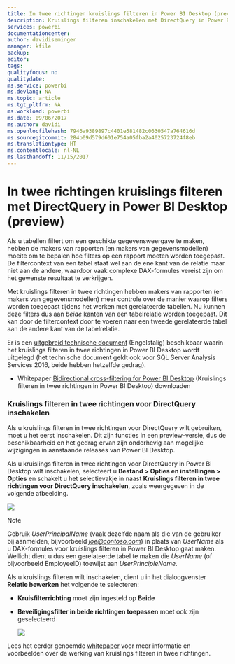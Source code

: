 ```yaml
---
title: In twee richtingen kruislings filteren in Power BI Desktop (preview)
description: Kruislings filteren inschakelen met DirectQuery in Power BI Desktop
services: powerbi
documentationcenter: 
author: davidiseminger
manager: kfile
backup: 
editor: 
tags: 
qualityfocus: no
qualitydate: 
ms.service: powerbi
ms.devlang: NA
ms.topic: article
ms.tgt_pltfrm: NA
ms.workload: powerbi
ms.date: 09/06/2017
ms.author: davidi
ms.openlocfilehash: 7946a9389897c4401e581482c0630547a764616d
ms.sourcegitcommit: 284b09d579d601e754a05fba2a4025723724f8eb
ms.translationtype: HT
ms.contentlocale: nl-NL
ms.lasthandoff: 11/15/2017
---
```

# <a name="bidirectional-cross-filtering-using-directquery-in-power-bi-desktop-preview"></a>In twee richtingen kruislings filteren met DirectQuery in Power BI Desktop (preview)

Als u tabellen filtert om een geschikte gegevensweergave te maken, hebben de makers van rapporten (en makers van gegevensmodellen) moeite om te bepalen hoe filters op een rapport moeten worden toegepast. De filtercontext van een tabel staat wel aan de ene kant van de relatie maar niet aan de andere, waardoor vaak complexe DAX-formules vereist zijn om het gewenste resultaat te verkrijgen.

Met kruislings filteren in twee richtingen hebben makers van rapporten (en makers van gegevensmodellen) meer controle over de manier waarop filters worden toegepast tijdens het werken met gerelateerde tabellen. Nu kunnen deze filters dus aan *beide* kanten van een tabelrelatie worden toegepast. Dit kan door de filtercontext door te voeren naar een tweede gerelateerde tabel aan de andere kant van de tabelrelatie.

Er is een [uitgebreid technische document](http://download.microsoft.com/download/2/7/8/2782DF95-3E0D-40CD-BFC8-749A2882E109/Bidirectional%20cross-filtering%20in%20Analysis%20Services%202016%20and%20Power%20BI.docx) (Engelstalig) beschikbaar waarin het kruislings filteren in twee richtingen in Power BI Desktop wordt uitgelegd (het technische document geldt ook voor SQL Server Analysis Services 2016, beide hebben hetzelfde gedrag).

* Whitepaper [Bidirectional cross-filtering for Power BI Desktop](http://download.microsoft.com/download/2/7/8/2782DF95-3E0D-40CD-BFC8-749A2882E109/Bidirectional%20cross-filtering%20in%20Analysis%20Services%202016%20and%20Power%20BI.docx) (Kruislings filteren in twee richtingen in Power BI Desktop) downloaden

### <a name="enabling-bidirectional-cross-filtering-for-directquery"></a>Kruislings filteren in twee richtingen voor DirectQuery inschakelen
Als u kruislings filteren in twee richtingen voor DirectQuery wilt gebruiken, moet u het eerst inschakelen. Dit zijn functies in een preview-versie, dus de beschikbaarheid en het gedrag ervan zijn onderhevig aan mogelijke wijzigingen in aanstaande releases van Power BI Desktop.

Als u kruislings filteren in twee richtingen voor DirectQuery in Power BI Desktop wilt inschakelen, selecteert u **Bestand > Opties en instellingen > Opties** en schakelt u het selectievakje in naast **Kruislings filteren in twee richtingen voor DirectQuery inschakelen**, zoals weergegeven in de volgende afbeelding.

![](media/desktop-bidirectional-filtering/bidirectional-filtering_1.png)

> [!NOTE]
> Gebruik *UserPrincipalName* (vaak dezelfde naam als die van de gebruiker bij aanmelden, bijvoorbeeld *joe@contoso.com*) in plaats van *UserName* als u DAX-formules voor kruislings filteren in Power BI Desktop gaat maken. Wellicht dient u dus een gerelateerde tabel te maken die *UserName* (of bijvoorbeeld EmployeeID) toewijst aan *UserPrincipleName*.
> 
> 

Als u kruislings filteren wilt inschakelen, dient u in het dialoogvenster **Relatie bewerken** het volgende te selecteren:

* **Kruisfilterrichting** moet zijn ingesteld op **Beide**
* **Beveiligingsfilter in beide richtingen toepassen** moet ook zijn geselecteerd
  
  ![](media/desktop-bidirectional-filtering/bidirectional-filtering_2.png)

Lees het eerder genoemde [whitepaper](http://download.microsoft.com/download/2/7/8/2782DF95-3E0D-40CD-BFC8-749A2882E109/Bidirectional%20cross-filtering%20in%20Analysis%20Services%202016%20and%20Power%20BI.docx) voor meer informatie en voorbeelden over de werking van kruislings filteren in twee richtingen.

